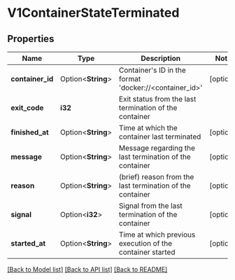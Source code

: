 # V1ContainerStateTerminated

## Properties

Name | Type | Description | Notes
------------ | ------------- | ------------- | -------------
**container_id** | Option<**String**> | Container's ID in the format 'docker://<container_id>' | [optional]
**exit_code** | **i32** | Exit status from the last termination of the container | 
**finished_at** | Option<**String**> | Time at which the container last terminated | [optional]
**message** | Option<**String**> | Message regarding the last termination of the container | [optional]
**reason** | Option<**String**> | (brief) reason from the last termination of the container | [optional]
**signal** | Option<**i32**> | Signal from the last termination of the container | [optional]
**started_at** | Option<**String**> | Time at which previous execution of the container started | [optional]

[[Back to Model list]](../README.md#documentation-for-models) [[Back to API list]](../README.md#documentation-for-api-endpoints) [[Back to README]](../README.md)


